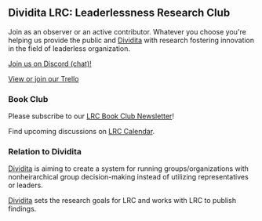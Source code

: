 ## Dividita LRC: Leaderlessness Research Club

Join as an observer or an active contributor. Whatever you choose you're helping us provide the public and [Dividita](http://dividita.org) with research fostering innovation in the field of leaderless organization.

[Join us on Discord (chat)!](https://discord.gg/JxAuPmv)

[View or join our Trello](https://trello.com/leaderlessnessresearchclub)

### Book Club

Please subscribe to our [LRC Book Club Newsletter](https://mailchi.mp/0bca862bc6f8/dividita-book-club)!

Find upcoming discussions on [LRC Calendar](https://calendar.google.com/calendar/embed?src=dividita.org_fo7m97cb16ni11h3o5gj6pk2dc%40group.calendar.google.com).

### Relation to Dividita

[Dividita](http://dividita.org) is aiming to create a system for running groups/organizations with nonheirarchical group decision-making instead of utilizing representatives or leaders.

[Dividita](http://dividita.org) sets the research goals for LRC and works with LRC to publish findings.
